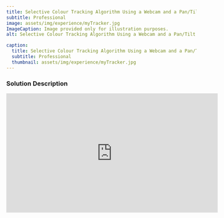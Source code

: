 ```yaml
---
title: Selective Colour Tracking Algorithm Using a Webcam and a Pan/Tilt Mechanism
subtitle: Professional
image: assets/img/experience/myTracker.jpg
ImageCaption: Image provided only for illustration purposes.
alt: Selective Colour Tracking Algorithm Using a Webcam and a Pan/Tilt Mechanism

caption:
  title: Selective Colour Tracking Algorithm Using a Webcam and a Pan/Tilt Mechanism
  subtitle: Professional
  thumbnail: assets/img/experience/myTracker.jpg
---
```

### Solution Description

<iframe width="560" height="315" src="https://www.youtube.com/embed/DrHPyBcQAW8?si=T6THyXByNgTU2xeN" title="YouTube video player" frameborder="0" allow="accelerometer; autoplay; clipboard-write; encrypted-media; gyroscope; picture-in-picture; web-share" referrerpolicy="strict-origin-when-cross-origin" allowfullscreen></iframe>